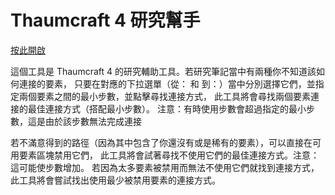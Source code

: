 Thaumcraft 4 研究幫手
==========

[按此開啟](http://jyhsu2000.github.io/tcresearch/)

這個工具是 Thaumcraft 4 的研究輔助工具。若研究筆記當中有兩種你不知道該如何連接的要素，
只要在對應的下拉選單（從： 和 到：）當中分別選擇它們，並指定兩個要素之間的最小步數，並點擊尋找連接方式，
此工具將會尋找兩個要素連接的最佳連接方式（搭配最小步數）。
注意：有時使用步數會超過指定的最小步數，這是由於該步數無法完成連接

若不滿意得到的路徑（因為其中包含了你還沒有或是稀有的要素），可以直接在可用要素區塊禁用它們，
此工具將會試著尋找不使用它們的最佳連接方式。注意：這可能使步數增加。
若因為太多要素被禁用而無法不使用它們就找到連接方式，此工具將會嘗試找出使用最少被禁用要素的連接方式。